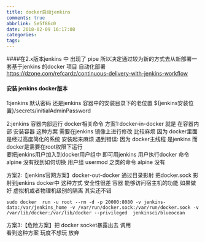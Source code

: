 ```yaml
---
title: docker启动jenkins
comments: true
abbrlink: 5e5f86c0
date: 2018-02-09 16:17:08
categories:
tags:
---
```

####在2.x版本jenkins 中 出现了 pipe 所以决定通过较为新的方式去从新部署一套基于jenkins 的docker 项目 自动化部署
https://dzone.com/refcardz/continuous-delivery-with-jenkins-workflow

#### 安装 jenkins docker版本 
1:jenkins 默认密码 
还是jenkins 容器中的安装目录下的老位置 ${jenkins安装位置}/secrets/initialAdminPassword

2:jenkins 容器内部运行 docker相关命令 
方案1:docker-in-docker  就是 在容器内部 安装容器 
这种方案 需要在jenkins 镜像上进行修改 比较麻烦  因为 docker里面是经过高度简化的系统 安装起来麻烦 
遇到错误:
因为 docker主线程 是jenkins  而docker是需要在root权限下运行  
要把jenkins用户加入到docker用户组中 即可用jenkins 用户执行docker 命令 
alpine 没有找到如何切换 用户组  usermod  之类的命令 alpine 没有 

方案2:【jenkins官网方案】docker-out-docker 通过目录影射 把docker.sock 影射到jenkins docker中 
这种方式 安全性很差  容器 能够访问宿主机的功能
如果做好 虚拟机或者物理机级别的隔离 其实还不错
```
sudo docker  run -u root --rm -d -p 20000:8080 -v jenkins-data:/var/jenkins_home -v /var/run/docker.sock:/var/run/docker.sock -v /var/lib/docker:/var/lib/docker --privileged  jenkinsci/blueocean
```
方案3:【危险方案】把 docker socket暴露出去 调用  
看到这种方案  玩度不想玩 放弃
